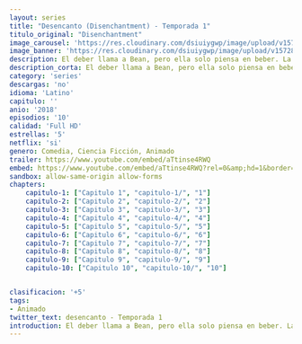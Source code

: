 ```yaml
---
layout: series
title: "Desencanto (Disenchantment) - Temporada 1"
titulo_original: "Disenchantment"
image_carousel: 'https://res.cloudinary.com/dsiuiygwp/image/upload/v1572816714/desencanto-min_oqyx1g.jpg'
image_banner: 'https://res.cloudinary.com/dsiuiygwp/image/upload/v1572816703/Desencanto-cap%C3%ADtulos-1-y-2.-Peli-o-Manta.-Cartel-min_a7wjqz.jpg'
description: El deber llama a Bean, pero ella solo piensa en beber. La rebelde princesa enfurece al rey y siembra el caos con sus amigos, un demonio y un elfo.
description_corta: El deber llama a Bean, pero ella solo piensa en beber. La rebelde princesa enfurece al rey y siembra el caos con sus amigos, un demonio y un elfo.
category: 'series'
descargas: 'no'
idioma: 'Latino'
capitulo: ''
anio: '2018'
episodios: '10'
calidad: 'Full HD'
estrellas: '5'
netflix: 'si'
genero: Comedia, Ciencia Ficción, Animado
trailer: https://www.youtube.com/embed/aTtinse4RWQ
embed: https://www.youtube.com/embed/aTtinse4RWQ?rel=0&amp;hd=1&border=0&wmode=opaque&enablejsapi=1&modestbranding=1&controls=1&showinfo=1
sandbox: allow-same-origin allow-forms 
chapters:
    capitulo-1: ["Capitulo 1", "capitulo-1/", "1"]
    capitulo-2: ["Capitulo 2", "capitulo-2/", "2"]
    capitulo-3: ["Capitulo 3", "capitulo-3/", "3"]
    capitulo-4: ["Capitulo 4", "capitulo-4/", "4"]
    capitulo-5: ["Capitulo 5", "capitulo-5/", "5"]
    capitulo-6: ["Capitulo 6", "capitulo-6/", "6"]
    capitulo-7: ["Capitulo 7", "capitulo-7/", "7"]
    capitulo-8: ["Capitulo 8", "capitulo-8/", "8"]
    capitulo-9: ["Capitulo 9", "capitulo-9/", "9"]
    capitulo-10: ["Capitulo 10", "capitulo-10/", "10"]


clasificacion: '+5'
tags:
- Animado
twitter_text: desencanto - Temporada 1
introduction: El deber llama a Bean, pero ella solo piensa en beber. La rebelde princesa enfurece al rey y siembra el caos con sus amigos, un demonio y un elfo.
---
```












